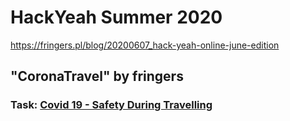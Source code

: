 # HackYeah Summer 2020

https://fringers.pl/blog/20200607_hack-yeah-online-june-edition

## "CoronaTravel" by fringers
### Task: [Covid 19 - Safety During Travelling](https://hackyeah.pl/tasks-prizes/)

